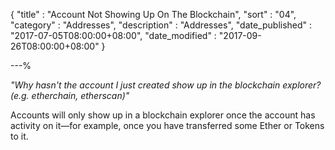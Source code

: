 {
"title"       : "Account Not Showing Up On The Blockchain",
"sort"        : "04",
"category"    : "Addresses",
"description" : "Addresses",
"date_published" : "2017-07-05T08:00:00+08:00",
"date_modified"  : "2017-09-26T08:00:00+08:00"
}

---%


*"Why hasn't the account I just created show up in the blockchain explorer? (e.g. etherchain, etherscan)"*

Accounts will only show up in a blockchain explorer once the account has activity on it&mdash;for example, once you have transferred some Ether or Tokens to it.
